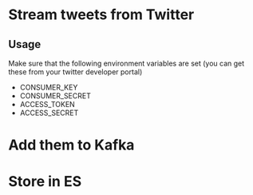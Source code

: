 # Stream tweets from Twitter
## Usage
Make sure that the following environment variables are set (you can get these from your twitter developer portal)
- CONSUMER_KEY
- CONSUMER_SECRET
- ACCESS_TOKEN
- ACCESS_SECRET

# Add them to Kafka
# Store in ES